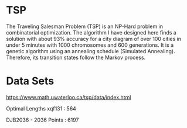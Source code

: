 # TSP
The Traveling Salesman Problem (TSP) is an NP-Hard problem in combinatorial optimization. The algorithm I have designed here finds a solution with about 93% accuracy for a city diagram of over 100 cities in under 5 minutes with 1000 chromosomes and 600 generations. It is a genetic algorithm using an annealing schedule (Simulated Annealing). Therefore, its transition states follow the Markov process.

# Data Sets
https://www.math.uwaterloo.ca/tsp/data/index.html

Optimal Lengths
xqf131 : 564

DJB2036 - 2036 Points : 6197
